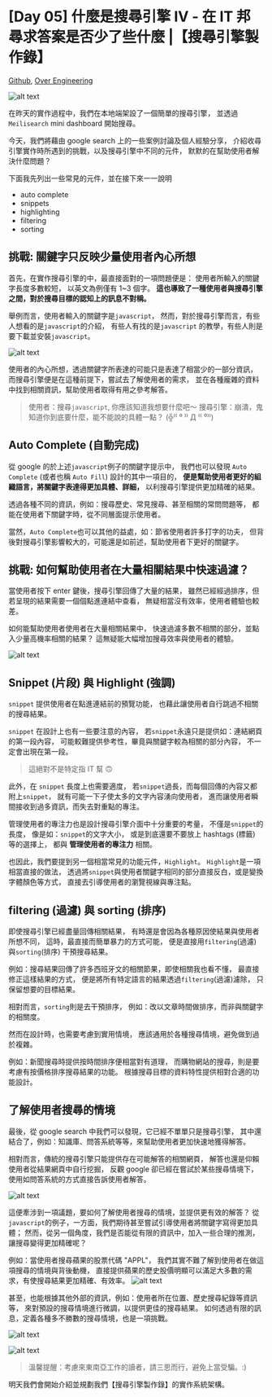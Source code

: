 # [Day 05] 什麼是搜尋引擎 IV - 在 IT 邦尋求答案是否少了些什麼 |【搜尋引擎製作錄】

[Github], [Over Engineering]

![alt text](https://raw.githubusercontent.com/over-engineering-run/over-engineering-articles/main/resources/day04-ms5.png)

在昨天的實作過程中，我們在本地端架設了一個簡單的搜尋引擎，
並透過 `Meilisearch` mini dashboard 開始搜尋。

今天，我們將藉由 google search 上的一些案例討論及個人經驗分享，
介紹收尋引擎實作時所遇到的挑戰，以及搜尋引擎中不同的元件，
默默的在幫助使用者解決什麼問題？

下面我先列出一些常見的元件，並在接下來一一說明
- auto complete
- snippets
- highlighting
- filtering
- sorting


## 挑戰: 關鍵字只反映少量使用者內心所想
首先，在實作搜尋引擎的中，最直接面對的一項問題便是：
使用者所輸入的關鍵字長度多數較短，
以英文為例僅有 1~3 個字。
**這也導致了一種使用者與搜尋引擎之間，對於搜尋目標的認知上的訊息不對稱。**

舉例而言，使用者輸入的關鍵字是`javascript`，
然而，對於搜尋引擎而言，有些人想看的是`javascript`的介紹，
有些人有找的是`javascript` 的教學，有些人則是要下載並安裝`javascript`。

![alt text](https://raw.githubusercontent.com/over-engineering-run/over-engineering-articles/main/resources/day05-01-auto_fill_js.png)

使用者的內心所想，透過關鍵字所表達的可能只是表達了相當少的一部分資訊，
而搜尋引擎便是在這種前提下，嘗試去了解使用者的需求，
並在各種龐雜的資料中找到相關資訊，幫助使用者取得有用之參考解答。

> 使用者：搜尋`javascript`, 你應該知道我想要什麼吧～
> 搜尋引擎：崩潰，鬼知道你到底要什麼，能不能說的具體一點？ (╬⁽⁽ ⁰ ⁾⁾ Д ⁽⁽ ⁰⁾⁾)


## Auto Complete (自動完成)
從 google 的於上述`javascript`例子的關鍵字提示中，
我們也可以發現 `Auto Complete` (或者也稱 `Auto Fill`) 設計的其中一項目的，
**便是幫助使用者更好的組織語言，將關鍵字表達得更加具體、詳細，**
以利搜尋引擎提供更加精確的結果。

透過各種不同的資訊，例如：搜尋歷史、常見搜尋、甚至相關的常問問題等，
都能在使用者下關鍵字時，從不同層面提示使用者。

當然，`Auto Complete`也可以其他的益處，如：節省使用者許多打字的功夫，
但背後對搜尋引擎影響較大的，可能還是如前述，幫助使用者下更好的關鍵字。


## 挑戰: 如何幫助使用者在大量相關結果中快速過濾？
當使用者按下 enter 鍵後，搜尋引擎回傳了大量的結果，
雖然已經經過排序，但若呈現的結果需要一個個點進連結中查看，
無疑相當沒有效率，使用者體驗也較差。

如何能幫助使用者使用者在大量相關結果中，
快速過濾多數不相關的部分，並點入少量高機率相關的結果？
這無疑能大幅增加搜尋效率與使用者的體驗。

![alt text](https://raw.githubusercontent.com/over-engineering-run/over-engineering-articles/main/resources/day05-02-search_result_js.png)


## Snippet (片段) 與 Highlight (強調)
`snippet` 提供使用者在點進連結前的預覽功能，
也藉此讓使用者自行跳過不相關的搜尋結果。

`snippet` 在設計上也有一些要注意的內容，
若`snippet`永遠只是提供如：連結網頁的第一段內容，
可能較難提供參考性，畢竟與關鍵字較為相關的部分內容，
不一定會出現在第一段。
> 這絕對不是特定指 IT 幫 🙃

此外，在 `snippet` 長度上也需要適度，
若`snippet`過長，而每個回傳的內容又都附上`snippet`，
就有可能一下子使太多的文字內容湧向使用者，
進而讓使用者瞬間接收到過多資訊，而失去對重點的專注。

管理使用者的專注力也是設計搜尋引擎介面中十分重要的考量，
不僅是`snippet`的長度，
像是如：`snippet`的文字大小，
或是到底還要不要放上 hashtags (標籤) 等的選擇上，
都與 **管理使用者的專注力** 相關。

也因此，我們要提到另一個相當常見的功能元件，`Highlight`。
`Highlight`是一項相當直接的做法，
透過將`snippet`與使用者關鍵字相同的部分直接反白，或是變換字體顏色等方式，
直接去引導使用者的瀏覽視線與專注點。


## filtering (過濾) 與 sorting (排序)

即使搜尋引擎已經盡量回傳相關結果，
有時還是會因為各種原因使結果與使用者所想不同，
這時，最直接而簡單暴力的方式可能，
便是直接用`filtering`(過濾) 與`sorting`(排序) 干預搜尋結果。

例如：搜尋結果回傳了許多西班牙文的相關節果，即使相關我也看不懂，
最直接修正這樣結果的方式，
便是將所有特定語言的結果透過`filtering`(過濾)濾除，
只保留想要的目標結果。

相對而言，`sorting`則是去干預排序，
例如：改以文章時間做排序，而非與關鍵字的相關度。

然而在設計時，也需要考慮到實用情境，
應該通用於各種搜尋情境，避免做到過於複雜。

例如：新聞搜尋時提供按時間排序便相當對有道理，
而購物網站的搜尋，則是要考慮有按價格排序搜尋結果的功能。
根據搜尋目標的資料特性提供相對合適的功能設計。


## 了解使用者搜尋的情境

最後，從 google search 中我們可以發現，它已經不單單只是搜尋引擎，
其中還結合了，例如：知識庫、問答系統等等，來幫助使用者更加快速地獲得解答。

相對而言，傳統的搜尋引擎只能提供存在可能解答的相關網頁，
解答也還是仰賴使用者從結果網頁中自行挖掘，
反觀 google 卻已經在嘗試於某些搜尋情境下，
使用如問答系統的方式直接告訴使用者解答。

![alt text](https://raw.githubusercontent.com/over-engineering-run/over-engineering-articles/main/resources/day05-03-google_qa_sys.png)

這便牽涉到一項議題，要如何了解使用者搜尋的情境，並提供更有效的解答？
從`javascript`的例子，一方面，我們期待甚至嘗試引導使用者將關鍵字寫得更加具體；
然而，從另一個角度，我們是否能從有限的資訊中，加入一些合理的推測，讓搜尋變得更加精確呢？

例如：當使用者搜尋蘋果的股票代碼 "APPL"，
我們其實不難了解到使用者在做這項搜尋的情境與背後動機，
直接提供蘋果的歷史股價明顯可以滿足大多數的需求，有使搜尋結果更加精確、有效率。
![alt text](https://raw.githubusercontent.com/over-engineering-run/over-engineering-articles/main/resources/day05-04-scenario_appl.png)

甚至，也能根據其他外部的資訊，例如：使用者所在位置、歷史搜尋紀錄等資訊等，
來對預設的搜尋情境進行微調，以提供更佳的搜尋結果。
如何透過有限的訊息，定義各種多不勝數的搜尋情境，也是一項挑戰。

![alt text](https://raw.githubusercontent.com/over-engineering-run/over-engineering-articles/main/resources/day05-05-scenario_weather.png)

![alt text](https://raw.githubusercontent.com/over-engineering-run/over-engineering-articles/main/resources/day05-06-scenario_curry.png)

> 溫馨提醒：考慮來東南亞工作的讀者，請三思而行，避免上當受騙。:)

明天我們會開始介紹並規劃我們【搜尋引擎製作錄】的實作系統架構。

[Github]: https://github.com/over-engineering-run
[Over Engineering]: https://over-engineering-frontend.fly.dev/
